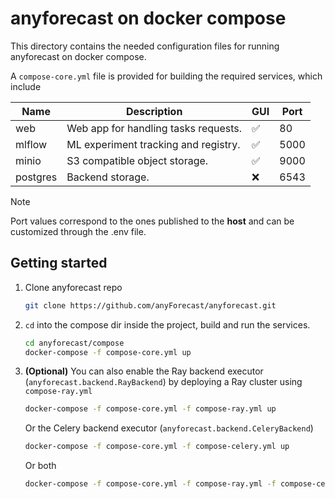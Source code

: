 # anyforecast on docker compose

This directory contains the needed configuration files for running
anyforecast on docker compose.

A ``compose-core.yml`` file is provided for building the required services,
which include

| Name     | Description                          | GUI | Port |
|----------|--------------------------------------|-----|------|
| web      | Web app for handling tasks requests. | ✅   | 80   |
| mlflow   | ML experiment tracking and registry. | ✅   | 5000 |
| minio    | S3 compatible object storage.        | ✅   | 9000 |
| postgres | Backend storage.                     | ❌   | 6543 |

> [!NOTE]
> Port values correspond to the ones published to the **host** and can be customized through the .env file.

## Getting started

1. Clone anyforecast repo
    
    ```bash
    git clone https://github.com/anyForecast/anyforecast.git
    ```

2. `cd` into the compose dir inside the project, build and run the services.
    
    ```bash
    cd anyforecast/compose
    docker-compose -f compose-core.yml up
    ```

3. **(Optional)** You can also enable the Ray backend executor 
    (`anyforecast.backend.RayBackend`) by deploying a Ray cluster using 
    ``compose-ray.yml``
    
    ```bash
    docker-compose -f compose-core.yml -f compose-ray.yml up
    ```

    Or the Celery backend executor (`anyforecast.backend.CeleryBackend`)
    
    ```bash
    docker-compose -f compose-core.yml -f compose-celery.yml up
    ```

    Or both
    ```bash
    docker-compose -f compose-core.yml -f compose-ray.yml -f compose-celery.yml up
    ```
